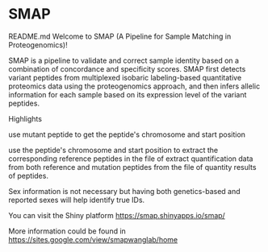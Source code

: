 # SMAP
README.md
Welcome to SMAP (A Pipeline for Sample Matching in Proteogenomics)!

SMAP is a pipeline to validate and correct sample identity based on a combination of concordance and specificity scores. SMAP first detects variant peptides from multiplexed isobaric labeling-based quantitative proteomics data using the proteogenomics approach, and then infers allelic information for each sample based on its expression level of the variant peptides.

Highlights

use mutant peptide to get the peptide's chromosome and start position

use the peptide's chromosome and start position to extract the corresponding reference peptides in the file of extract quantification data from both reference and mutation peptides from the file of quantity results of peptides.

Sex information is not necessary but having both genetics-based and reported sexes will help identify true IDs.

You can visit the Shiny platform https://smap.shinyapps.io/smap/

More information could be found in https://sites.google.com/view/smapwanglab/home
